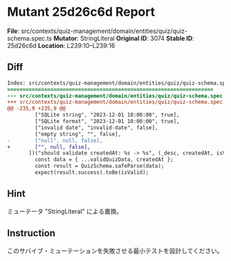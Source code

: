# Mutant 25d26c6d Report

**File**: src/contexts/quiz-management/domain/entities/quiz/quiz-schema.spec.ts
**Mutator**: StringLiteral
**Original ID**: 3074
**Stable ID**: 25d26c6d
**Location**: L239:10–L239:16

## Diff

```diff
Index: src/contexts/quiz-management/domain/entities/quiz/quiz-schema.spec.ts
===================================================================
--- src/contexts/quiz-management/domain/entities/quiz/quiz-schema.spec.ts	original
+++ src/contexts/quiz-management/domain/entities/quiz/quiz-schema.spec.ts	mutated #3074
@@ -235,9 +235,9 @@
         ["SQLite string", "2023-12-01 10:00:00", true],
         ["SQLite format", "2023-12-01 10:00:00", true],
         ["invalid date", "invalid-date", false],
         ["empty string", "", false],
-        ["null", null, false],
+        ["", null, false],
       ])("should validate createdAt: %s -> %s", (_desc, createdAt, isValid) => {
         const data = { ...validQuizData, createdAt };
         const result = QuizSchema.safeParse(data);
         expect(result.success).toBe(isValid);
```

## Hint

ミューテータ "StringLiteral" による置換。

## Instruction

このサバイブ・ミューテーションを失敗させる最小テストを設計してください。
